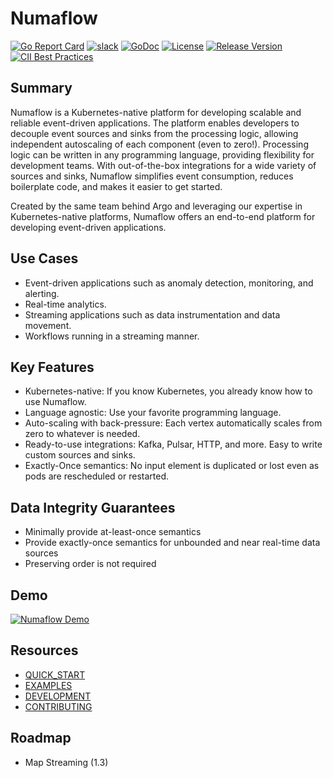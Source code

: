 # Numaflow

[![Go Report Card](https://goreportcard.com/badge/github.com/numaproj/numaflow)](https://goreportcard.com/report/github.com/numaproj/numaflow)
[![slack](https://img.shields.io/badge/slack-numaproj-brightgreen.svg?logo=slack)](https://join.slack.com/t/numaproj/shared_invite/zt-19svuv47m-YKHhsQ~~KK9mBv1E7pNzfg)
[![GoDoc](https://godoc.org/github.com/numaproj/numaflow?status.svg)](https://godoc.org/github.com/numaproj/numaflow/pkg/apis)
[![License](https://img.shields.io/badge/License-Apache%202.0-blue.svg)](LICENSE)
[![Release Version](https://img.shields.io/github/v/release/numaproj/numaflow?label=numaflow)](https://github.com/numaproj/numaflow/releases/latest)
[![CII Best Practices](https://bestpractices.coreinfrastructure.org/projects/6078/badge)](https://bestpractices.coreinfrastructure.org/projects/6078)

## Summary

Numaflow is a Kubernetes-native platform for developing scalable and reliable event-driven applications. The platform enables developers to decouple event sources and sinks from the processing logic, allowing independent autoscaling of each component (even to zero!). Processing logic can be written in any programming language, providing flexibility for development teams. With out-of-the-box integrations for a wide variety of sources and sinks, Numaflow simplifies event consumption, reduces boilerplate code, and makes it easier to get started.

Created by the same team behind Argo and leveraging our expertise in Kubernetes-native platforms, Numaflow offers an end-to-end platform for developing event-driven applications.

## Use Cases

- Event-driven applications such as anomaly detection, monitoring, and alerting.
- Real-time analytics.
- Streaming applications such as data instrumentation and data movement.
- Workflows running in a streaming manner.

## Key Features

- Kubernetes-native: If you know Kubernetes, you already know how to use Numaflow.
- Language agnostic: Use your favorite programming language.
- Auto-scaling with back-pressure: Each vertex automatically scales from zero to whatever is needed.
- Ready-to-use integrations: Kafka, Pulsar, HTTP, and more. Easy to write custom sources and sinks.
- Exactly-Once semantics: No input element is duplicated or lost even as pods are rescheduled or restarted.

## Data Integrity Guarantees

- Minimally provide at-least-once semantics
- Provide exactly-once semantics for unbounded and near real-time data sources
- Preserving order is not required

## Demo

[![Numaflow Demo](https://img.youtube.com/vi/TOqKOYX0nrE/0.jpg)](https://youtu.be/TOqKOYX0nrE)

## Resources

- [QUICK_START](docs/quick-start.md)
- [EXAMPLES](examples)
- [DEVELOPMENT](docs/development/development.md)
- [CONTRIBUTING](https://github.com/numaproj/numaproj/blob/main/CONTRIBUTING.md)

## Roadmap

- Map Streaming (1.3)
